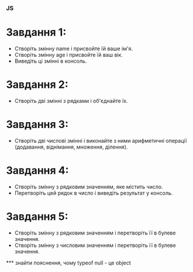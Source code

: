 ### **JS**
#  Завдання 1:
- Створіть змінну name і присвойте їй ваше ім'я.
- Створіть змінну age і присвойте їй ваш вік.
- Виведіть ці змінні в консоль.

#  Завдання 2:
- Створіть дві змінні з рядками і об'єднайте їх.

#  Завдання 3:
- Створіть дві числові змінні і виконайте з ними арифметичні операції (додавання, віднімання, множення, ділення).

#  Завдання 4:
- Створіть змінну з рядковим значенням, яке містить число.
- Перетворіть цей рядок в число і виведіть результат у консоль.

#  Завдання 5:
- Створіть змінну з рядковим значенням і перетворіть її в булеве значення.
- Створіть змінну з числовим значенням і перетворіть її в булеве значення.


*** знайти пояснення, чому typeof null - це object
